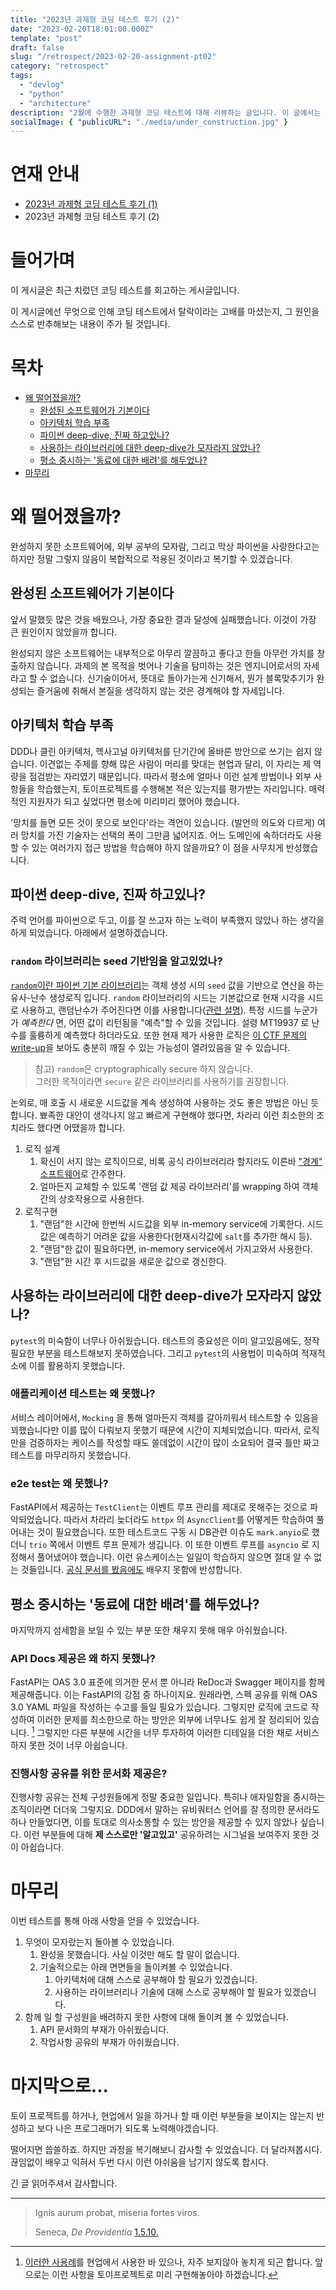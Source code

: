 ```yaml
---
title: "2023년 과제형 코딩 테스트 후기 (2)"
date: "2023-02-20T18:01:00.000Z"
template: "post"
draft: false
slug: "/retrospect/2023-02-20-assignment-pt02"
category: "retrospect"
tags:
  - "devlog"
  - "python"
  - "architecture"
description: "2월에 수행한 과제형 코딩 테스트에 대해 리뷰하는 글입니다. 이 글에서는 무엇이 모자랐고, 어떤 것을 집중해야할지 배운 내용에 대해 작성하였습니다."
socialImage: { "publicURL": "./media/under_construction.jpg" }
---
```


# 연재 안내

- [2023년 과제형 코딩 테스트 후기 (1)](/retrospect/2023-02-20-assignment-pt01)
- 2023년 과제형 코딩 테스트 후기 (2)

# 들어가며

이 게시글은 최근 치렀던 코딩 테스트를 회고하는 게시글입니다.

이 게시글에선 무엇으로 인해 코딩 테스트에서 탈락이라는 고배를 마셨는지, 그 원인을 스스로 반추해보는 내용이 주가 될 것입니다.

# 목차

- [왜 떨어졌을까?](#왜-떨어졌을까)
  - [완성된 소프트웨어가 기본이다](#완성된-소프트웨어가-기본이다)
  - [아키텍처 학습 부족](#아키텍처-학습-부족)
  - [파이썬 deep-dive, 진짜 하고있나?](#파이썬-deep-dive-진짜-하고있나)
  - [사용하는 라이브러리에 대한 deep-dive가 모자라지 않았나?](#사용하는-라이브러리에-대한-deep-dive가-모자라지-않았나)
  - [평소 중시하는 '동료에 대한 배려'를 해두었나?](#평소-중시하는-동료에-대한-배려를-해두었나)
- [마무리](#마무리)

# 왜 떨어졌을까?

완성하지 못한 소프트웨어에, 외부 공부의 모자람, 그리고 막상 파이썬을 사랑한다고는 하지만 정말 그렇지 않음이 복합적으로 적용된 것이라고 복기할 수 있겠습니다.

## 완성된 소프트웨어가 기본이다

앞서 말했듯 많은 것을 배웠으나, 가장 중요한 결과 달성에 실패했습니다. 이것이 가장 큰 원인이지 않았을까 합니다.

완성되지 않은 소프트웨어는 내부적으로 아무리 깔끔하고 좋다고 한들 아무런 가치를 창출하지 않습니다. 과제의 본 목적을 벗어나 기술을 탐미하는 것은 엔지니어로서의 자세라고 할 수 없습니다. 신기술이어서, 뜻대로 돌아가는게 신기해서, 뭔가 블록맞추기가 완성되는 즐거움에 취해서 본질을 생각하지 않는 것은 경계해야 할 자세입니다.

## 아키텍처 학습 부족

DDD나 클린 아키텍처, 헥사고널 아키텍처를 단기간에 올바른 방안으로 쓰기는 쉽지 않습니다. 이견없는 주제를 향해 많은 사람이 머리를 맞대는 현업과 달리, 이 자리는 제 역량을 점검받는 자리였기 때문입니다. 따라서 평소에 얼마나 이런 설계 방법이나 외부 사항들을 학습했는지, 토이프로젝트를 수행해본 적은 있는지를 평가받는 자리입니다. 매력적인 지원자가 되고 싶었다면 평소에 미리미리 했어야 했습니다.

'망치를 들면 모든 것이 못으로 보인다'라는 격언이 있습니다. (발언의 의도와 다르게) 여러 망치를 가진 기술자는 선택의 폭이 그만큼 넓어지죠. 어느 도메인에 속하더라도 사용할 수 있는 여러가지 접근 방법을 학습해야 하지 않을까요? 이 점을 사무치게 반성했습니다.

## 파이썬 deep-dive, 진짜 하고있나?

주력 언어를 파이썬으로 두고, 이를 잘 쓰고자 하는 노력이 부족했지 않았나 하는 생각을 하게 되었습니다. 아래에서 설명하겠습니다.

### `random` 라이브러리는 seed 기반임을 알고있었나?

[`random`이란 파이썬 기본 라이브러리](https://github.com/python/cpython/blob/main/Lib/random.py)는 객체 생성 시의 `seed` 값을 기반으로 연산을 하는 유사-난수 생성로직 입니다. `random` 라이브러리의 시드는 기본값으로 현재 시각을 시드로 사용하고, 랜덤난수가 주어진다면 이를 사용합니다([관련 설명](https://docs.python.org/3/library/random.html)). 특정 시드를 누군가가 _예측한다_ 면, 어떤 값이 리턴됨을 "예측"할 수 있을 것입니다. 설령 MT19937 로 난수를 훌륭하게 예측했다 하더라도요. 또한 현재 제가 사용한 로직은 [이 CTF 문제의 write-up](https://mhibio.tistory.com/62)을 보아도 충분히 깨질 수 있는 가능성이 열려있음을 알 수 있습니다.

> 참고) `random`은 cryptographically secure 하지 않습니다. <br >그러한 목적이라면 `secure` 같은 라이브러리를 사용하기를 권장합니다.

논외로, 매 호출 시 새로운 시드값을 계속 생성하여 사용하는 것도 좋은 방법은 아닌 듯 합니다. 뾰족한 대안이 생각나지 않고 빠르게 구현해야 했다면, 차라리 이런 최소한의 조치라도 했다면 어땠을까 합니다.

1. 로직 설계
   1. 확신이 서지 않는 로직이므로, 비록 공식 라이브러리라 할지라도 이른바 ["경계" 소프트웨어](/books/clean-code/2023-02-03-pt08)로 간주한다.
   1. 얼마든지 교체할 수 있도록 '랜덤 값 제공 라이브러리'를 wrapping 하여 객체간의 상호작용으로 사용한다.
1. 로직구현
   1. "랜덤"한 시간에 한번씩 시드값을 외부 in-memory service에 기록한다. 시드값은 예측하기 어려운 값을 사용한다(현재시각값에 `salt`를 추가한 해시 등).
   1. "랜덤"한 값이 필요하다면, in-memory service에서 가지고와서 사용한다.
   1. "랜덤"한 시간 후 시드값을 새로운 값으로 갱신한다.

## 사용하는 라이브러리에 대한 deep-dive가 모자라지 않았나?

`pytest`의 미숙함이 너무나 아쉬웠습니다. 테스트의 중요성은 이미 알고있음에도, 정작 필요한 부분을 테스트해보지 못하였습니다. 그리고 `pytest`의 사용법이 미숙하여 적재적소에 이를 활용하지 못했습니다.

### 애플리케이션 테스트는 왜 못했나?

서비스 레이어에서, `Mocking` 을 통해 얼마든지 객체를 갈아끼워서 테스트할 수 있음을 꾀했습니다만 이를 많이 다뤄보지 못했기 때문에 시간이 지체되었습니다. 따라서, 로직만을 검증하자는 케이스를 작성할 때도 쓸데없이 시간이 많이 소요되어 결국 틀만 짜고 테스트를 마무리하지 못했습니다.

### e2e test는 왜 못했나?

FastAPI에서 제공하는 `TestClient`는 이벤트 루프 관리를 제대로 못해주는 것으로 파악되었습니다. 따라서 차라리 늦더라도 `httpx` 의 `AsyncClient`를 어떻게든 학습하여 풀어내는 것이 필요했습니다. 또한 테스트코드 구동 시 DB관련 이슈도 `mark.anyio`로 했더니 `trio` 쪽에서 이벤트 루프 문제가 생깁니다. 이 또한 이벤트 루프를 `asyncio` 로 지정해서 풀어냈어야 했습니다. 이런 유스케이스는 일일이 학습하지 않으면 절대 알 수 없는 것들입니다. [공식 문서를 봤음에도](https://fastapi.tiangolo.com/advanced/async-tests/) 배우지 못함에 반성합니다.

## 평소 중시하는 '동료에 대한 배려'를 해두었나?

마지막까지 섬세함을 보일 수 있는 부분 또한 채우지 못해 매우 아쉬웠습니다.

### API Docs 제공은 왜 하지 못했나?

FastAPI는 OAS 3.0 표준에 의거한 문서 뿐 아니라 ReDoc과 Swagger 페이지를 함께 제공해줍니다. 이는 FastAPI의 강점 중 하나이지요. 원래라면, 스펙 공유를 위해 OAS 3.0 YAML 파일을 작성하는 수고를 들일 필요가 있습니다. 그렇지만 로직에 코드로 작성하여 이러한 문제를 최소한으로 하는 방안은 외부에 너무나도 쉽게 잘 정리되어 있습니다. [^1] 그렇지만 다른 부분에 시간을 너무 투자하여 이러한 디테일을 더한 채로 서비스하지 못한 것이 너무 아쉽습니다.

### 진행사항 공유를 위한 문서화 제공은?

진행사항 공유는 전체 구성원들에게 정말 중요한 일입니다. 특히나 애자일함을 중시하는 조직이라면 더더욱 그렇지요. DDD에서 말하는 유비쿼터스 언어를 잘 정의한 문서라도 하나 만들었다면, 이를 토대로 의사소통할 수 있는 방안을 제공할 수 있지 않았나 싶습니다. 이런 부분들에 대해 **제 스스로만 '알고있고'** 공유하려는 시그널을 보여주지 못한 것이 아쉽습니다.

# 마무리

이번 테스트를 통해 아래 사항을 얻을 수 있었습니다.

1. 무엇이 모자랐는지 돌아볼 수 있었습니다.
   1. 완성을 못했습니다. 사실 이것만 해도 할 말이 없습니다.
   1. 기술적으로는 아래 면면들을 돌이켜볼 수 있었습니다.
      1. 아키텍처에 대해 스스로 공부해야 할 필요가 있겠습니다.
      1. 사용하는 라이브러리나 기술에 대해 스스로 공부해야 할 필요가 있겠습니다.
1. 함께 일 할 구성원을 배려하지 못한 사항에 대해 돌이켜 볼 수 있었습니다.
   1. API 문서화의 부재가 아쉬웠습니다.
   1. 작업사항 공유의 부재가 아쉬웠습니다.

# 마지막으로...

토이 프로젝트를 하거나, 현업에서 일을 하거나 할 때 이런 부분들을 보이지는 않는지 반성하고 보다 나은 프로그래머가 되도록 노력해야겠습니다.

떨어지면 씁쓸하죠. 하지만 과정을 복기해보니 감사할 수 있었습니다. 더 달라져봅시다. 끊임없이 배우고 익혀서 두번 다시 이런 아쉬움을 남기지 않도록 합시다. 

긴 글 읽어주셔서 감사합니다.

---

> Ignis aurum probat, miseria fortes viros.
>
> Seneca, _De Providentia_ [1.5.10.](https://www.perseus.tufts.edu/hopper/text?doc=Perseus%3Atext%3A2007.01.0012%3Abook%3D1%3Achapter%3D5%3Asection%3D10)

[^1]: [이러한 사용례](https://buzzni.com/blog/47)를 현업에서 사용한 바 있으나, 자주 보지않아 놓치게 되곤 합니다. 앞으로는 이런 사항을 토이프로젝트로 미리 구현해놓아야 하겠습니다.
